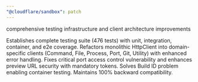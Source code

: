 ```yaml
---
"@cloudflare/sandbox": patch
---
```


comprehensive testing infrastructure and client architecture improvements

Establishes complete testing suite (476 tests) with unit, integration, container, and e2e coverage. Refactors monolithic HttpClient into domain-specific clients (Command, File, Process, Port, Git, Utility) with enhanced error handling. Fixes critical port access control vulnerability and enhances preview URL security with mandatory tokens. Solves Build ID problem enabling container testing. Maintains 100% backward compatibility.

